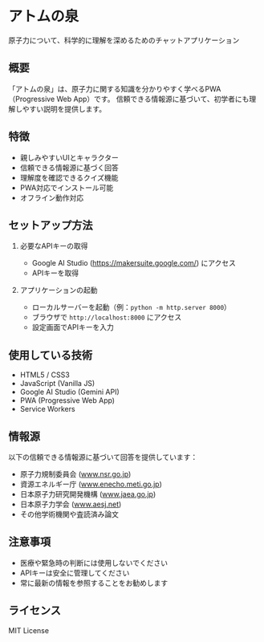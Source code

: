 # アトムの泉

原子力について、科学的に理解を深めるためのチャットアプリケーション

## 概要

「アトムの泉」は、原子力に関する知識を分かりやすく学べるPWA（Progressive Web App）です。
信頼できる情報源に基づいて、初学者にも理解しやすい説明を提供します。

## 特徴

- 親しみやすいUIとキャラクター
- 信頼できる情報源に基づく回答
- 理解度を確認できるクイズ機能
- PWA対応でインストール可能
- オフライン動作対応

## セットアップ方法

1. 必要なAPIキーの取得
   - Google AI Studio (https://makersuite.google.com/) にアクセス
   - APIキーを取得

2. アプリケーションの起動
   - ローカルサーバーを起動（例：`python -m http.server 8000`）
   - ブラウザで `http://localhost:8000` にアクセス
   - 設定画面でAPIキーを入力

## 使用している技術

- HTML5 / CSS3
- JavaScript (Vanilla JS)
- Google AI Studio (Gemini API)
- PWA (Progressive Web App)
- Service Workers

## 情報源

以下の信頼できる情報源に基づいて回答を提供しています：

- 原子力規制委員会 (www.nsr.go.jp)
- 資源エネルギー庁 (www.enecho.meti.go.jp)
- 日本原子力研究開発機構 (www.jaea.go.jp)
- 日本原子力学会 (www.aesj.net)
- その他学術機関や査読済み論文

## 注意事項

- 医療や緊急時の判断には使用しないでください
- APIキーは安全に管理してください
- 常に最新の情報を参照することをお勧めします

## ライセンス

MIT License